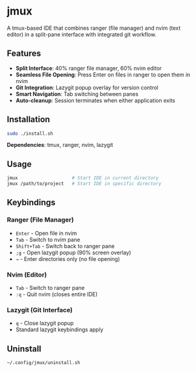 # jmux

A tmux-based IDE that combines ranger (file manager) and nvim (text editor) in a split-pane interface with integrated git workflow.

## Features

- **Split Interface**: 40% ranger file manager, 60% nvim editor
- **Seamless File Opening**: Press Enter on files in ranger to open them in nvim
- **Git Integration**: Lazygit popup overlay for version control
- **Smart Navigation**: Tab switching between panes
- **Auto-cleanup**: Session terminates when either application exits

## Installation

```bash
sudo ./install.sh
```

**Dependencies**: tmux, ranger, nvim, lazygit

## Usage

```bash
jmux                    # Start IDE in current directory
jmux /path/to/project   # Start IDE in specific directory
```

## Keybindings

### Ranger (File Manager)
- `Enter` - Open file in nvim
- `Tab` - Switch to nvim pane
- `Shift+Tab` - Switch back to ranger pane
- `;g` - Open lazygit popup (90% screen overlay)
- `→` - Enter directories only (no file opening)

### Nvim (Editor)
- `Tab` - Switch to ranger pane
- `:q` - Quit nvim (closes entire IDE)

### Lazygit (Git Interface)
- `q` - Close lazygit popup
- Standard lazygit keybindings apply

## Uninstall

```bash
~/.config/jmux/uninstall.sh
```